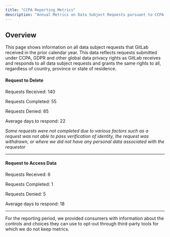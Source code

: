 ```yaml
---
title: "CCPA Reporting Metrics"
description: "Annual Metrics on Data Subject Requests pursuant to CCPA."
---
```


## Overview

This page shows information on all data subject requests that GitLab received in the prior calendar year. This data reflects requests submitted under CCPA, GDPR and other global data privacy rights as GitLab receives and responds to all data subject requests and grants the same rights to all, regardless of country, province or state of residence.


#### Request to Delete

Requests Received:  140

Requests Completed: 55

Requests Denied:     85

Average days to respond:  22

*Some requests were not completed due to various factors such as a request was not able to pass verification of identity, the request was withdrawn, or where we did not have any personal data associated with the requestor*


---


#### Request to Access Data

Requests Received:   6

Requests Completed:  1

Requests Denied:     5

Average days to respond:  18

---

For the reporting period, we provided consumers with information about the controls and choices they can use to opt-out through third-party tools for which we do not keep metrics.

